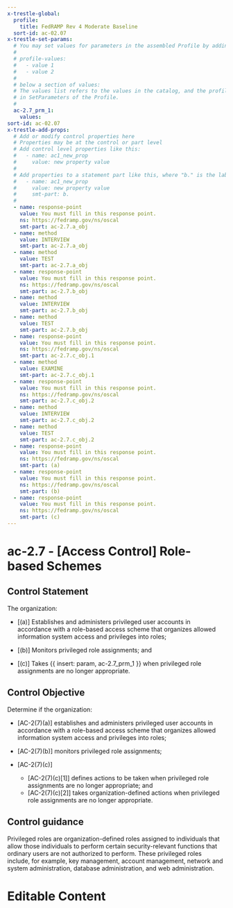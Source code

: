 ```yaml
---
x-trestle-global:
  profile:
    title: FedRAMP Rev 4 Moderate Baseline
  sort-id: ac-02.07
x-trestle-set-params:
  # You may set values for parameters in the assembled Profile by adding
  #
  # profile-values:
  #   - value 1
  #   - value 2
  #
  # below a section of values:
  # The values list refers to the values in the catalog, and the profile-values represent values
  # in SetParameters of the Profile.
  #
  ac-2.7_prm_1:
    values:
sort-id: ac-02.07
x-trestle-add-props:
  # Add or modify control properties here
  # Properties may be at the control or part level
  # Add control level properties like this:
  #   - name: ac1_new_prop
  #     value: new property value
  #
  # Add properties to a statement part like this, where "b." is the label of the target statement part
  #   - name: ac1_new_prop
  #     value: new property value
  #     smt-part: b.
  #
  - name: response-point
    value: You must fill in this response point.
    ns: https://fedramp.gov/ns/oscal
    smt-part: ac-2.7.a_obj
  - name: method
    value: INTERVIEW
    smt-part: ac-2.7.a_obj
  - name: method
    value: TEST
    smt-part: ac-2.7.a_obj
  - name: response-point
    value: You must fill in this response point.
    ns: https://fedramp.gov/ns/oscal
    smt-part: ac-2.7.b_obj
  - name: method
    value: INTERVIEW
    smt-part: ac-2.7.b_obj
  - name: method
    value: TEST
    smt-part: ac-2.7.b_obj
  - name: response-point
    value: You must fill in this response point.
    ns: https://fedramp.gov/ns/oscal
    smt-part: ac-2.7.c_obj.1
  - name: method
    value: EXAMINE
    smt-part: ac-2.7.c_obj.1
  - name: response-point
    value: You must fill in this response point.
    ns: https://fedramp.gov/ns/oscal
    smt-part: ac-2.7.c_obj.2
  - name: method
    value: INTERVIEW
    smt-part: ac-2.7.c_obj.2
  - name: method
    value: TEST
    smt-part: ac-2.7.c_obj.2
  - name: response-point
    value: You must fill in this response point.
    ns: https://fedramp.gov/ns/oscal
    smt-part: (a)
  - name: response-point
    value: You must fill in this response point.
    ns: https://fedramp.gov/ns/oscal
    smt-part: (b)
  - name: response-point
    value: You must fill in this response point.
    ns: https://fedramp.gov/ns/oscal
    smt-part: (c)
---
```


# ac-2.7 - \[Access Control\] Role-based Schemes

## Control Statement

The organization:

- \[(a)\] Establishes and administers privileged user accounts in accordance with a role-based access scheme that organizes allowed information system access and privileges into roles;

- \[(b)\] Monitors privileged role assignments; and

- \[(c)\] Takes {{ insert: param, ac-2.7_prm_1 }} when privileged role assignments are no longer appropriate.

## Control Objective

Determine if the organization:

- \[AC-2(7)(a)\] establishes and administers privileged user accounts in accordance with a role-based access scheme that organizes allowed information system access and privileges into roles;

- \[AC-2(7)(b)\] monitors privileged role assignments;

- \[AC-2(7)(c)\]

  - \[AC-2(7)(c)[1]\] defines actions to be taken when privileged role assignments are no longer appropriate; and
  - \[AC-2(7)(c)[2]\] takes organization-defined actions when privileged role assignments are no longer appropriate.

## Control guidance

Privileged roles are organization-defined roles assigned to individuals that allow those individuals to perform certain security-relevant functions that ordinary users are not authorized to perform. These privileged roles include, for example, key management, account management, network and system administration, database administration, and web administration.

# Editable Content

<!-- Make additions and edits below -->
<!-- The above represents the contents of the control as received by the profile, prior to additions. -->
<!-- If the profile makes additions to the control, they will appear below. -->
<!-- The above markdown may not be edited but you may edit the content below, and/or introduce new additions to be made by the profile. -->
<!-- If there is a yaml header at the top, parameter values may be edited. Use --set-parameters to incorporate the changes during assembly. -->
<!-- The content here will then replace what is in the profile for this control, after running profile-assemble. -->
<!-- The added parts in the profile for this control are below.  You may edit them and/or add new ones. -->
<!-- Each addition must have a heading either of the form ## Control my_addition_name -->
<!-- or ## Part a. (where the a. refers to one of the control statement labels.) -->
<!-- "## Control" parts are new parts added after the statement part. -->
<!-- "## Part" parts are new parts added into the top-level statement part with that label. -->
<!-- Subparts may be added with nested hash levels of the form ### My Subpart Name -->
<!-- underneath the parent ## Control or ## Part being added -->
<!-- See https://ibm.github.io/compliance-trestle/tutorials/ssp_profile_catalog_authoring/ssp_profile_catalog_authoring for guidance. -->
